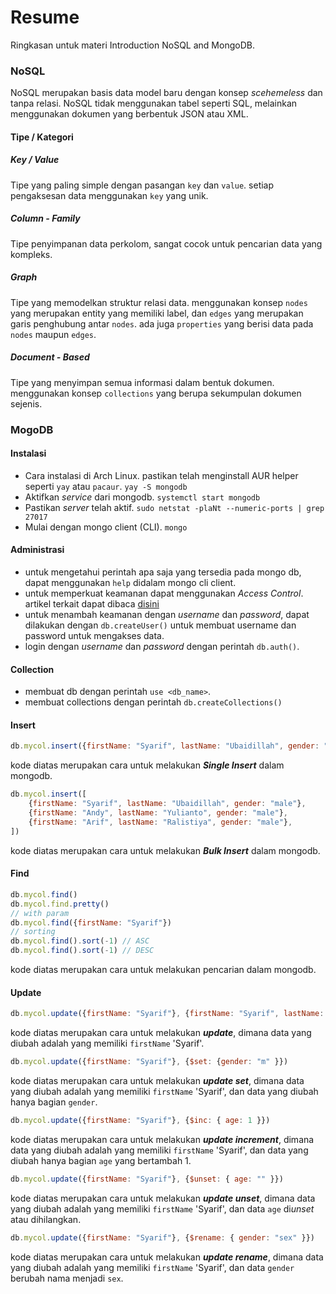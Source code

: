 # Resume
Ringkasan untuk materi Introduction NoSQL and MongoDB.

### NoSQL
NoSQL merupakan basis data model baru dengan konsep *scehemeless* dan tanpa relasi. NoSQL tidak menggunakan tabel seperti SQL, melainkan menggunakan dokumen yang berbentuk JSON atau XML.

#### Tipe / Kategori
##### Key / Value
Tipe yang paling simple dengan pasangan `key` dan `value`. setiap pengaksesan data menggunakan `key` yang unik.

##### Column - Family
Tipe penyimpanan data perkolom, sangat cocok untuk pencarian data yang kompleks.

##### Graph
Tipe yang memodelkan struktur relasi data. menggunakan konsep `nodes` yang merupakan entity yang memiliki label, dan `edges` yang merupakan garis penghubung antar `nodes`. ada juga `properties` yang berisi data pada `nodes` maupun `edges`.

##### Document - Based
Tipe yang menyimpan semua informasi dalam bentuk dokumen. menggunakan konsep `collections` yang berupa sekumpulan dokumen sejenis.

### MogoDB
#### Instalasi
- Cara instalasi di Arch Linux. pastikan telah menginstall AUR helper seperti `yay` atau `pacaur`. `yay -S mongodb`
- Aktifkan *service* dari mongodb. `systemctl start mongodb`
- Pastikan *server* telah aktif. `sudo netstat -plaNt --numeric-ports | grep 27017`
- Mulai dengan mongo client (CLI). `mongo`

#### Administrasi
- untuk mengetahui perintah apa saja yang tersedia pada mongo db, dapat menggunakan `help` didalam mongo cli client.
- untuk memperkuat keamanan dapat menggunakan *Access Control*. artikel terkait dapat dibaca [disini](https://docs.mongodb.com/manual/tutorial/enable-authentication/#create-the-user-administrator)
- untuk menambah keamanan dengan *username* dan *password*, dapat dilakukan dengan `db.createUser()` untuk membuat username dan password untuk mengakses data.
- login dengan *username* dan *password* dengan perintah `db.auth()`.

#### Collection
- membuat db dengan perintah `use <db_name>`.
- membuat collections dengan perintah `db.createCollections()`

#### Insert
```javascript
db.mycol.insert({firstName: "Syarif", lastName: "Ubaidillah", gender: "male"})
```
kode diatas merupakan cara untuk melakukan ***Single Insert*** dalam mongodb.
```javascript
db.mycol.insert([
	{firstName: "Syarif", lastName: "Ubaidillah", gender: "male"},
	{firstName: "Andy", lastName: "Yulianto", gender: "male"},
	{firstName: "Arif", lastName: "Ralistiya", gender: "male"},
])
```
kode diatas merupakan cara untuk melakukan ***Bulk Insert*** dalam mongodb.

#### Find
```javascript
db.mycol.find()
db.mycol.find.pretty()
// with param
db.mycol.find({firstName: "Syarif"})
// sorting
db.mycol.find().sort(-1) // ASC
db.mycol.find().sort(-1) // DESC
```
kode diatas merupakan cara untuk melakukan pencarian dalam mongodb.

#### Update
```javascript
db.mycol.update({firstName: "Syarif"}, {firstName: "Syarif", lastName: "Ubaidillah", gender: "m"})
```
kode diatas merupakan cara untuk melakukan ***update***, dimana data yang diubah adalah yang memiliki `firstName` 'Syarif'.
```javascript
db.mycol.update({firstName: "Syarif"}, {$set: {gender: "m" }})
```
kode diatas merupakan cara untuk melakukan ***update set***, dimana data yang diubah adalah yang memiliki `firstName` 'Syarif', dan data yang diubah hanya bagian `gender`.
```javascript
db.mycol.update({firstName: "Syarif"}, {$inc: { age: 1 }})
```
kode diatas merupakan cara untuk melakukan ***update increment***, dimana data yang diubah adalah yang memiliki `firstName` 'Syarif', dan data yang diubah hanya bagian `age` yang bertambah 1.
```javascript
db.mycol.update({firstName: "Syarif"}, {$unset: { age: "" }})
```
kode diatas merupakan cara untuk melakukan ***update unset***, dimana data yang diubah adalah yang memiliki `firstName` 'Syarif', dan data `age` di*unset* atau dihilangkan.
```javascript
db.mycol.update({firstName: "Syarif"}, {$rename: { gender: "sex" }})
```
kode diatas merupakan cara untuk melakukan ***update rename***, dimana data yang diubah adalah yang memiliki `firstName` 'Syarif', dan data `gender` berubah nama menjadi `sex`.


